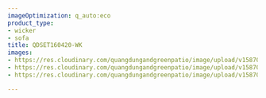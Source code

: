 ```yaml
---
imageOptimization: q_auto:eco
product_type:
- wicker
- sofa
title: QDSET160420-WK
images:
- https://res.cloudinary.com/quangdungandgreenpatio/image/upload/v1587010049/posts/DSC_5844_gllmtf.jpg
- https://res.cloudinary.com/quangdungandgreenpatio/image/upload/v1587010049/posts/DSC_5853_lmogab.jpg
- https://res.cloudinary.com/quangdungandgreenpatio/image/upload/v1587010049/posts/DSC_5836_xxf7jv.jpg

---
```

